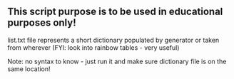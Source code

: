 
## This script purpose is to be used in educational purposes only!

list.txt file represents a short dictionary populated by generator or taken from wherever 
(FYI: look into rainbow tables - very useful)

Note: no syntax to know - just run it and make sure dictionary file is on the same location!
